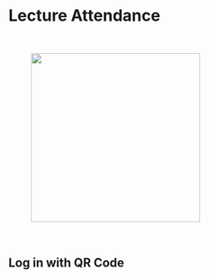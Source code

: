 # Lecture Attendance <span v-html="$slidev.configs.date?.replaceAll(' ', '<br/>')"></span>
<br>

<figure>
  <img src="/link.png" style="width: 300px !important;">
</figure>

<br>

## Log in with QR Code
<!-- 
### Please vote in this poll in our forum to record your attendance:<br><br>

[https://discourse.hsemlp.ru/t/welcome-to-semester-2/1080/2](https://discourse.hsemlp.ru/t/welcome-to-semester-2/1080/2)


#### Note that the poll will be closed within 2 hours. -->
